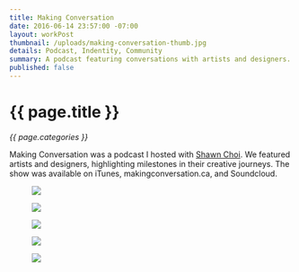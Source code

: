 ```yaml
---
title: Making Conversation
date: 2016-06-14 23:57:00 -07:00
layout: workPost
thumbnail: /uploads/making-conversation-thumb.jpg
details: Podcast, Indentity, Community
summary: A podcast featuring conversations with artists and designers.
published: false
---
```


<div class="Grid  Grid--withGutters u-mar-b02">
    <div class="Grid-cell  u-size1of2">
        <h1 class="u-noMargin u-mar-b01"><strong>{{ page.title }}</strong></h1>
        <p class="u-noMargin"><em>{{ page.categories }}</em></p>
    </div>
    <div class="Grid-cell  u-size1of2">
        <p class="u-noMargin" style="max-width: 100%;">Making Conversation was a podcast I hosted with <a href="http://5am.co/" title="Website of Shawn Choi">Shawn Choi</a>. We featured artists and designers, highlighting milestones in their creative journeys. The show was available on iTunes, makingconversation.ca, and Soundcloud.</p>
    </div>
</div>

<figure class="active">
    <img src="/uploads/makingConversationLogo.jpg"/>
</figure>

<figure>
    <img src="/uploads/makingConversationProcess.jpg"/>
</figure>

<figure>
    <img src="/uploads/makingConversationResponsiveShowcase.jpg"/>
</figure>

<figure>
    <img src="/uploads/makingConversationTwitter.jpg"/>
</figure>

<figure>
    <img src="/uploads/makingConversationiTunes.jpg"/>
</figure>